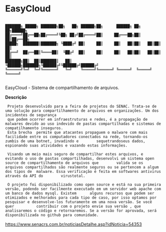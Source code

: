 # EasyCloud
```

███████╗ █████╗ ███████╗██╗   ██╗ ██████╗██╗      ██████╗ ██╗   ██╗██████╗ 
██╔════╝██╔══██╗██╔════╝╚██╗ ██╔╝██╔════╝██║     ██╔═══██╗██║   ██║██╔══██╗
█████╗  ███████║███████╗ ╚████╔╝ ██║     ██║     ██║   ██║██║   ██║██║  ██║
██╔══╝  ██╔══██║╚════██║  ╚██╔╝  ██║     ██║     ██║   ██║██║   ██║██║  ██║
███████╗██║  ██║███████║   ██║   ╚██████╗███████╗╚██████╔╝╚██████╔╝██████╔╝
╚══════╝╚═╝  ╚═╝╚══════╝   ╚═╝    ╚═════╝╚══════╝ ╚═════╝  ╚═════╝ ╚═════╝ 
                                                                           
```
<p>EasyCloud - Sistema de compartilhamento de arquivos.</p> 


**Descrição**

     Projeto desenvolvido para a feira de projetos do SENAC. Trata-se de uma solução para compartilhamento de arquivos em organizações. Um dos incidentes de segurança 
     que podem ocorrer em infraestruturas e redes, é a propagação de malwares devido ao uso indevido de pastas compartilhadas e sistemas de compatilhamento inseguros. 
     Esta brecha  permite que atacantes propaguem o malware com mais facilidade entre os computadores conectados na rede, tornando-os zumbis de uma botnet, invadindo e        sequetrandoseus dados, espionando suas atividades e vazando estas informações.
     
     Visando um meio mais seguro de compartilhar estes arquivos, e evitando o uso de pastas compartilhadas, desenvolvi um sistema open source de compartilhamento de arquivos que        valida se os arquivos compartilhados são realmente seguros ou se pertencem a algum dos tipos de  malware. Essa verificação é feita em softwares antivirus através da API do        virustotal. 
     
     O projeto foi disponibilizado como open source e está na sua primeira versão, podendo ser facilmente executado em um servidor web apache com um banco de dados mysql. Existem      alguns recursos que podem ser otimizados e melhorados para cada tipo de caso, por isso optamos por pesquisar e desenvolve-los futuramente em uma nova versão. Se você quer          contribuir com o projeto envie sua versão , que analisaremos o código e retornaremos. Se a versão for aprovada, será disponibilizada no github para comunidade.
 
 
<a href="https://www.senacrs.com.br/noticiasDetalhe.asp?idNoticia=54353">https://www.senacrs.com.br/noticiasDetalhe.asp?idNoticia=54353</a>
  
